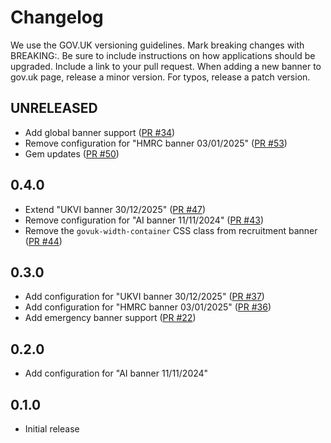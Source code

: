 # Changelog

We use the GOV.UK versioning guidelines.
Mark breaking changes with BREAKING:. Be sure to include instructions on how applications should be upgraded.
Include a link to your pull request.
When adding a new banner to gov.uk page, release a minor version.
For typos, release a patch version.

## UNRELEASED

* Add global banner support ([PR #34](https://github.com/alphagov/govuk_web_banners/pull/34))
* Remove configuration for "HMRC banner 03/01/2025" ([PR #53](https://github.com/alphagov/govuk_web_banners/pull/53))
* Gem updates ([PR #50](https://github.com/alphagov/govuk_web_banners/pull/50))

## 0.4.0

* Extend "UKVI banner 30/12/2025" ([PR #47](https://github.com/alphagov/govuk_web_banners/pull/47))
* Remove configuration for "AI banner 11/11/2024" ([PR #43](https://github.com/alphagov/govuk_web_banners/pull/43))
* Remove the `govuk-width-container` CSS class from recruitment banner ([PR #44](https://github.com/alphagov/govuk_web_banners/pull/44))

## 0.3.0

* Add configuration for "UKVI banner 30/12/2025" ([PR #37](https://github.com/alphagov/govuk_web_banners/pull/37))
* Add configuration for "HMRC banner 03/01/2025" ([PR #36](https://github.com/alphagov/govuk_web_banners/pull/36))
* Add emergency banner support ([PR #22](https://github.com/alphagov/govuk_web_banners/pull/22))

## 0.2.0

* Add configuration for "AI banner 11/11/2024"

## 0.1.0

* Initial release
